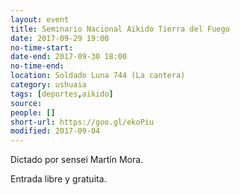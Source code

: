 ```yaml
---
layout: event 
title: Seminario Nacional Aikido Tierra del Fuego
date: 2017-09-29 19:00
no-time-start: 
date-end: 2017-09-30 18:00
no-time-end: 
location: Soldado Luna 744 (La cantera)
category: ushuaia
tags: [deportes,aikido]
source: 
people: []
short-url: https://goo.gl/ekoPiu
modified: 2017-09-04
---
```


Dictado por sensei Martín Mora. 

Entrada libre y gratuita.